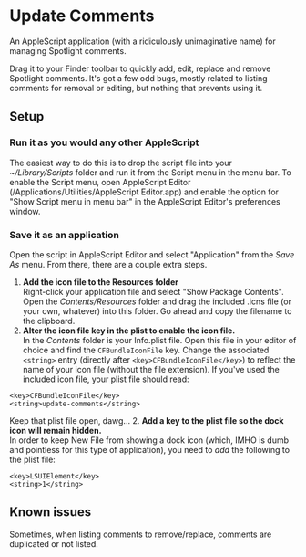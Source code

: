 Update Comments
==================

An AppleScript application (with a ridiculously unimaginative name) for managing Spotlight comments.

Drag it to your Finder toolbar to quickly add, edit, replace and remove Spotlight comments. It's got a few odd bugs, mostly related to listing comments for removal or editing, but nothing that prevents using it.

## Setup
### Run it as you would any other AppleScript
The easiest way to do this is to drop the script file into your _~/Library/Scripts_ folder and run it from the Script menu in the menu bar. To enable the Script menu, open AppleScript Editor (/Applications/Utilities/AppleScript Editor.app) and  enable the option for "Show Script menu in menu bar" in the AppleScript Editor's preferences window.

### Save it as an application
Open the script in AppleScript Editor and select "Application" from the _Save As_ menu. From there, there are a couple extra steps.

1. **Add the icon file to the Resources folder**  
Right-click your application file and select "Show Package Contents". Open the _Contents/Resources_ folder and drag the included .icns file (or your own, whatever) into this folder. Go ahead and copy the filename to the clipboard.
3. **Alter the icon file key in the plist to enable the icon file.**  
In the _Contents_ folder is your Info.plist file. Open this file in your editor of choice and find the ````CFBundleIconFile```` key. Change the associated ````<string>```` entry (directly after ````<key>CFBundleIconFile</key>````) to reflect the name of your icon file (without the file extension). If you've used the included icon file, your plist file should read:  
````  
<key>CFBundleIconFile</key>
<string>update-comments</string>  
````  
Keep that plist file open, dawg...
2. **Add a key to the plist file so the dock icon will remain hidden.**   
In order to keep New File from showing a dock icon (which, IMHO is dumb and pointless for this type of application), you need to _add_ the following to the plist file:  
````
<key>LSUIElement</key>
<string>1</string>
````

## Known issues
Sometimes, when listing comments to remove/replace, comments are duplicated or not listed.

